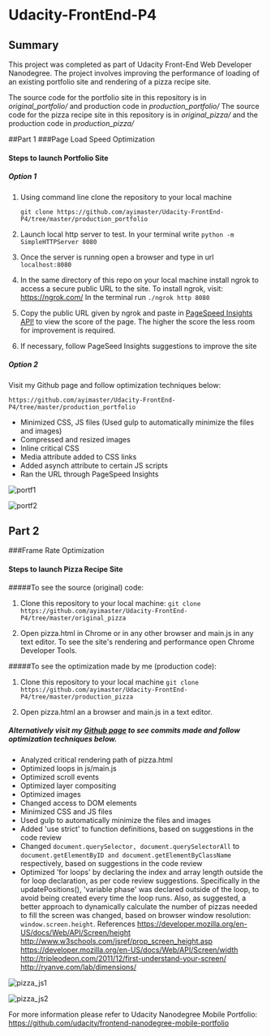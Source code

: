 # Udacity-FrontEnd-P4
## Summary

This project was completed as part of Udacity Front-End Web Developer Nanodegree. The project involves improving the performance of loading of an existing portfolio site and rendering of a pizza recipe site. 

The source code for the portfolio site in this repository is in *original_portfolio/* and production code in *production_portfolio/*
The source code for the pizza recipe site in this repository is in *original_pizza/* and the production code in *production_pizza/*

##Part 1
###Page Load Speed Optimization
#### Steps to launch Portfolio Site
##### Option 1
1. Using command line clone the repository to your local machine
   ```
   git clone https://github.com/ayimaster/Udacity-FrontEnd-P4/tree/master/production_portfolio
   ```

2. Launch local http server to test. In your terminal write `python -m SimpleHTTPServer 8080`

3. Once the server is running open a browser and type in url  `localhost:8080`
 
4. In the same directory of this repo on your local machine install ngrok to access a secure public URL to the site. To install ngrok, visit: https://ngrok.com/
In the terminal run `./ngrok http 8080`
 
5. Copy the public URL given by ngrok and paste in [PageSpeed Insights API!](https://developers.google.com/speed/pagespeed/insights/) to view the score of the page. The higher the score the less room for improvement is required. 

6. If necessary, follow PageSeed Insights suggestions to improve the site

##### Option 2
Visit my Github page and follow optimization techniques below:
```
https://github.com/ayimaster/Udacity-FrontEnd-P4/tree/master/production_portfolio
```

- Minimized CSS, JS files (Used gulp to automatically minimize the files and images)
- Compressed and resized images
- Inline critical CSS
- Media attribute added to CSS links
- Added asynch attribute to certain JS scripts
- Ran the URL through PageSpeed Insights

![portf1](https://cloud.githubusercontent.com/assets/10465533/11296403/369fddcc-8f72-11e5-991e-75cae00481b9.png)

![portf2](https://cloud.githubusercontent.com/assets/10465533/11296405/37df6d1a-8f72-11e5-91f5-6c35b4abeb3c.png)


## Part 2
###Frame Rate Optimization
#### Steps to launch Pizza Recipe Site
#####To see the source (original) code:
1. Clone this repository to your local machine: 
```git clone https://github.com/ayimaster/Udacity-FrontEnd-P4/tree/master/original_pizza```

2. Open pizza.html in Chrome or in any other browser and main.js in any text editor. 
   To see the site's rendering and performance open Chrome Developer Tools. 

#####To see the optimization made by me (production code):
1. Clone this repository to your local machine
```git clone https://github.com/ayimaster/Udacity-FrontEnd-P4/tree/master/production_pizza```

2. Open pizza.html an a browser and main.js in a text editor.

##### Alternatively visit my [Github page](https://github.com/ayimaster/Udacity-FrontEnd-P4/tree/master/production_pizza) to see commits made and follow optimization techniques below. 
- Analyzed critical rendering path of pizza.html
- Optimized loops in js/main.js
- Optimized scroll events
- Optimized layer compositing
- Optimized images
- Changed access to DOM elements
- Minimized CSS and JS files
- Used gulp to automatically minimize the files and images
- Added 'use strict' to function definitions, based on suggestions in the code review
- Changed ```document.querySelector, document.querySelectorAll``` to ```document.getElementByID and document.getElementByClassName``` respectively, based on suggestions in the code review
- Optimized 'for loops' by declaring the index and array length outside the for loop declaration, as per code review suggestions. Specifically in the updatePositions(), 'variable phase' was declared outside of the loop, to avoid being created every time the loop runs. Also, as suggested, a better approach to dynamically calculate the number of pizzas needed to fill the screen was changed, based on browser window resolution: ```window.screen.height```.
References
https://developer.mozilla.org/en-US/docs/Web/API/Screen/height
http://www.w3schools.com/jsref/prop_screen_height.asp
https://developer.mozilla.org/en-US/docs/Web/API/Screen/width
http://tripleodeon.com/2011/12/first-understand-your-screen/
http://ryanve.com/lab/dimensions/ 


![pizza_js1](https://cloud.githubusercontent.com/assets/10465533/11296401/34017e72-8f72-11e5-8cef-24e6fb34b44f.png)

![pizza_js2](https://cloud.githubusercontent.com/assets/10465533/11296402/3519fb72-8f72-11e5-8bdd-bf9c403a5fd2.png)

For more information please refer to Udacity Nanodegree Mobile Portfolio: https://github.com/udacity/frontend-nanodegree-mobile-portfolio
